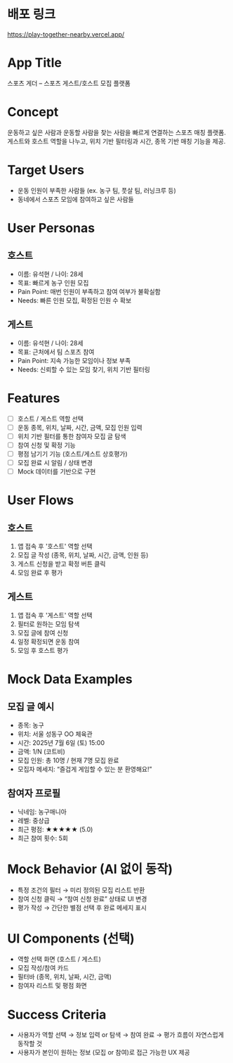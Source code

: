 # 배포 링크
https://play-together-nearby.vercel.app/

# App Title
스포츠 게더 – 스포츠 게스트/호스트 모집 플랫폼

# Concept
운동하고 싶은 사람과 운동할 사람을 찾는 사람을 빠르게 연결하는 스포츠 매칭 플랫폼.  
게스트와 호스트 역할을 나누고, 위치 기반 필터링과 시간, 종목 기반 매칭 기능을 제공.

# Target Users
- 운동 인원이 부족한 사람들 (ex. 농구 팀, 풋살 팀, 러닝크루 등)
- 동네에서 스포츠 모임에 참여하고 싶은 사람들

# User Personas
## 호스트
- 이름: 유석현 / 나이: 28세
- 목표: 빠르게 농구 인원 모집
- Pain Point: 매번 인원이 부족하고 참여 여부가 불확실함
- Needs: 빠른 인원 모집, 확정된 인원 수 확보

## 게스트
- 이름: 유석현 / 나이: 28세
- 목표: 근처에서 팀 스포츠 참여
- Pain Point: 지속 가능한 모임이나 정보 부족
- Needs: 신뢰할 수 있는 모임 찾기, 위치 기반 필터링

# Features
- [ ] 호스트 / 게스트 역할 선택
- [ ] 운동 종목, 위치, 날짜, 시간, 금액, 모집 인원 입력
- [ ] 위치 기반 필터를 통한 참여자 모집 글 탐색
- [ ] 참여 신청 및 확정 기능
- [ ] 평점 남기기 기능 (호스트/게스트 상호평가)
- [ ] 모집 완료 시 알림 / 상태 변경
- [ ] Mock 데이터를 기반으로 구현

# User Flows
## 호스트
1. 앱 접속 후 '호스트' 역할 선택
2. 모집 글 작성 (종목, 위치, 날짜, 시간, 금액, 인원 등)
3. 게스트 신청을 받고 확정 버튼 클릭
4. 모임 완료 후 평가

## 게스트
1. 앱 접속 후 '게스트' 역할 선택
2. 필터로 원하는 모임 탐색
3. 모집 글에 참여 신청
4. 일정 확정되면 운동 참여
5. 모임 후 호스트 평가

# Mock Data Examples
## 모집 글 예시
- 종목: 농구
- 위치: 서울 성동구 OO 체육관
- 시간: 2025년 7월 6일 (토) 15:00
- 금액: 1/N (코트비)
- 모집 인원: 총 10명 / 현재 7명 모집 완료
- 모집자 메세지: “즐겁게 게임할 수 있는 분 환영해요!”

## 참여자 프로필
- 닉네임: 농구매니아
- 레벨: 중상급
- 최근 평점: ★★★★★ (5.0)
- 최근 참여 횟수: 5회

# Mock Behavior (AI 없이 동작)
- 특정 조건의 필터 → 미리 정의된 모집 리스트 반환
- 참여 신청 클릭 → “참여 신청 완료” 상태로 UI 변경
- 평가 작성 → 간단한 별점 선택 후 완료 메세지 표시

# UI Components (선택)
- 역할 선택 화면 (호스트 / 게스트)
- 모집 작성/참여 카드
- 필터바 (종목, 위치, 날짜, 시간, 금액)
- 참여자 리스트 및 평점 화면

# Success Criteria
- 사용자가 역할 선택 → 정보 입력 or 탐색 → 참여 완료 → 평가 흐름이 자연스럽게 동작할 것
- 사용자가 본인이 원하는 정보 (모집 or 참여)로 접근 가능한 UX 제공